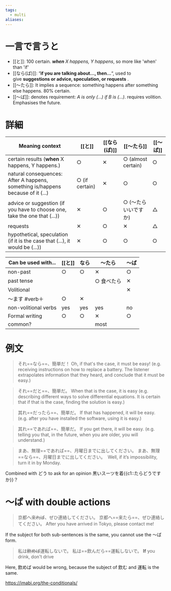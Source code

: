 ```yaml
---
tags:
  - multi
aliases:
---
```


# 一言で言うと
- [[と]]: 100 certain. ***when** X happens, Y happens*, so more like 'when' than 'if'
- [[なら(ば)]]: “**if you are talking about…, then…**“, used to give **suggestions or advice, speculation, or requests** .
- [[〜たら]]: It implies a sequence: something happens after something else happens. 80% certain.
- [[〜ば]]: denotes requirement: *A is only (...) if B is (...)*. requires volition. Emphasises the future.

# 詳細

| Meaning context                                                                 | [[と]]          | [[なら(ば)]] | [[〜たら]]            | [[〜ば]] |
| ------------------------------------------------------------------------------- | -------------- | --------- | ------------------ | ------ |
| certain results (**when** X happens, Y happens.)                                | ○              | ✕         | ○ (almost certain) | ○      |
| natural consequences: After A happens, something is/happens because of it (...) | ○ (if certain) | ✕         | ○                  | ○      |
| advice or suggestion (if you have to choose one, take the one that (...))       | ✕              | ○         | ○ (〜たらいいですか)       | △      |
| requests                                                                        | ✕              | ○         | ✕                  | △      |
| hypothetical, speculation (if it is the case that (...), it would be (...))     | ✕              | ○         | ○                  | ○      |

| Can be used with...  | [[と]] | なら  | 〜たら    | 〜ば  |
| -------------------- | ----- | --- | ------ | --- |
| non-past             | ○     | ○   | ✕      | ○   |
| past tense           |       |     | ○ 食べたら | ✕   |
| Volitional           |       |     |        | ✕   |
| 〜ます #verb＋           | ○     | ✕   |        |     |
| non-volitional verbs | yes   | yes | yes    | no  |
| Formal writing       | ○     | ○   | ✕      | ○   |
| common?              |       |     | most   |     |
# 例文
>それ==なら==、簡単だ！
>Oh, if that's the case, it must be easy! (e.g. receiving instructions on how to replace a battery. The listener extrapolates information that they heard, and conclude that it must be easy.)

>それ==だと==、簡単だ。
>When that is the case, it is easy (e.g. describing different ways to solve differential equations. It is certain that if that is the case, finding the solution is easy.)

>其れ==だったら==、簡単だ。
>If that has happened, it will be easy. (e.g. after you have installed the software, using it is easy.)

>其れ==であれば==、簡単だ。
>If you get there, it will be easy. (e.g. telling you that, in the future, when you are older, you will understand.)

>まあ、無理==であれば==、月曜日までに出してください。
>まあ、無理==なら==、月曜日までに出してください。
> Well, if it’s impossibility, turn it in by Monday.

Combined with どう to ask for an opinion
黒いスーツを着{{c1::たらどうですか}}？

# 〜ば with double actions
>京都へ~~来れば~~、ぜひ連絡してください。
>京都へ==来たら==、ぜひ連絡してください。
>After you have arrived in Tokyo, please contact me!

If the subject for both sub-sentences is the same, you cannot use the ～ば form.  
>私は~~飲めば~~運転しないで。
>私は==飲んだら==運転しないで。
>**If** you drink, don't drive

Here, 飲めば would be wrong, because the subject of 飲む and 運転 is the same.


https://imabi.org/the-conditionals/